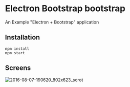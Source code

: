 # Electron Bootstrap bootstrap

An Example "Electron + Bootstrap" application

## Installation

    npm install
    npm start
    
## Screens

![2016-08-07-190620_802x623_scrot](https://cloud.githubusercontent.com/assets/33978/17466289/3b4651a2-5cd2-11e6-825e-16e9ca9e6e69.png)
